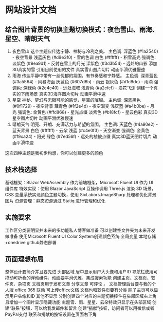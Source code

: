 
# 网站设计文档

## 结合图片背景的切换主题切换模式：夜色雪山、雨海、星空、晴朗天气

1. 夜色雪山
这个主题应传达宁静、神秘与冷冽之美。
主色调:
深蓝色 (#1a2540) - 夜空背景
浅蓝灰色 (#d9e3f0) - 雪的色调
白色 (#ffffff) - 积雪高光
强调色:
淡紫色 (#9ea9d1) - 反射在雪上的月光
深紫色 (#3d3b54) - 远处的山影
添加3D真实的雪 引用目前使用的文件
真实雪山图片切片
动画平滑优雅慢速
2. 雨海
传达平静中带有一丝忧郁的氛围，有节奏感和宁静感。
主色调:
深青蓝色 (#3a5564) - 风暴海面
灰蓝色 (#607d8b) - 雨云
银灰色 (#d1d8dc) - 雨滴
强调色:
深绿色 (#2c4c40) - 远处海域
浅青色 (#a2cfcf) - 浪花飞沫
创建一个真实的下雨场景
真实3D海洋图片切片
动画平滑中速
3. 星空
神秘、梦幻与无限可能的感觉，星空的璀璨。
主色调:
深蓝黑色 (#0f1729) - 夜空背景
藏青色 (#1f2e4d) - 夜空渐变
浅灰蓝 (#a4b0be) - 月光
强调色:
金黄色 (#ffd868) - 星光点缀
淡紫色 (#b18fcf) - 星云色彩
真实3D星空图片切片
动画平滑优雅慢速
4. 晴朗天气
明亮、开朗、充满活力与希望的氛围。
主色调:
天蓝色 (#4a90e2) - 蓝天背景
白色 (#ffffff) - 云朵
浅蓝 (#c4e0f3) - 天空渐变
强调色:
金黄色 (#f9ca24) - 阳光
绿色 (#7ed56f) - 远处的植被点缀
真实3D蓝天图片切片
动画平滑中速

这次四种主题是我初步构想，你可以创建更多的颜色

## 技术栈选择

基础框架：Blazor WebAssembly 作为前端框架，Microsoft Fluent UI 作为 UI 组件库
特效实现：使用 Blazor JavaScript 互操作调用 Three.js 渲染 3D 场景，CSS 变量系统实现颜色主题切换，使用 SixLabors.ImageSharp 处理和优化背景图片
资源管理：静态资源通过 Statiq 进行管理和优化

## 实施要求

工作区分类要明显并未来的多功能私人博客做准备 可以创建空文件夹为未来开发做准备
使用Microsoft Fluent UI Color System创建颜色系统 全局变量
本地存储+onedrive
github静态部署

## 页面理想布局

整体设计要简介并且要先进
头部区域 居中显示用户大头像和用户ID
导航栏使用可拖动可折叠的浮动组件，动画要平滑优雅，集成搜索功能
创建主页、文档页、软件页、杂项页
文档页用于发布文章 分享文章 可评论 。 文档管理后台要与我的个人版 office 365 联动 可上传office文档
文档也和软件页要有分类
除了主页可以显示用户头像和ID 其他不显示
分别创建四个对应的主题切换控件在头部区域右上角 且增加一个图片显示隐藏功能
主题雪、雨、星星、云朵特效只显示在头部区域
创建“联系”按钮，可以给我发邮件和留言
创建“捐献”按钮，访问者可以用微信或者PayPal支付
联系和捐献的按钮设置在页面右下角
